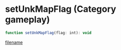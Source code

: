 # setUnkMapFlag (Category gameplay)

```js
function setUnkMapFlag(flag: int): void
```

[filename](setUnkMapFlag_m.md ':include')